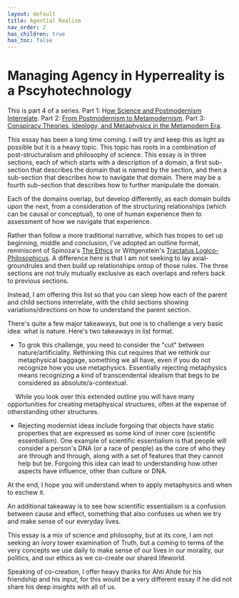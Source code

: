 ```yaml
---
layout: default
title: Agential Realism
nav_order: 2
has_children: true
has_toc: false
---
```


# Managing Agency in Hyperreality is a Pscyhotechnology

This is part 4 of a series. Part 1: H[ow Science and Postmodernism Interrelate](https://medium.com/r/?url=https%3A%2F%2Fsulphuroxide.medium.com%2Fhow-science-and-postmodernism-interrelate-84ae97f388b0). Part 2: [From Postmodernism to Metamodernism](https://medium.com/r/?url=https%3A%2F%2Fsulphuroxide.medium.com%2Ffrom-postmodernism-to-metamodernism-8c1c3ec8a426). Part 3: [Conspiracy Theories, Ideology, and Metaphysics in the Metamodern Era](https://medium.com/r/?url=https%3A%2F%2Fsulphuroxide.medium.com%2Fconspiracy-theories-and-metaphysics-in-the-metamodern-era-89457343faf8).

This essay has been a long time coming. I will try and keep this as light as possible but it is a heavy topic.  This topic has roots in a combination of post-structuralism and philosophy of science. This essay is in three sections, each of which starts with a description of a domain, a first sub-section that describes the domain that is named by the section, and then a sub-section that describes how to navigate that domain.  There may be a fourth sub-section that describes how to further manipulate the domain.

Each of the domains overlap, but develop differently, as each domain builds upon the next, from a consideration of the structuring relationships (which can be causal or conceptual), to one of human experience then to assessment of how we navigate that experience.

Rather than follow a more traditional narrative, which has tropes to set up beginning, middle and conclusion, I've adopted an outline format, reminiscent of Spinoza's [The Ethics](https://www.gutenberg.org/files/3800/3800-h/3800-h.htm) or Wittgenstein's [Tractatus Logico-Philosophicus](https://www.gutenberg.org/files/5740/5740-pdf.pdf).  A difference here is that I am not seeking to lay axial-groundrules and then build up relationships ontop of those rules.  The three sections are not truly mutually exclusive as each overlaps and refers back to previous sections.

Instead, I am offering this list so that you can sleep how each of the parent and child sections interrelate, with the child sections showing variations/directions on how to understand the parent section.

There's quite a few major takeaways, but one is to challenge a very basic idea: what is nature. Here's two takeaways in list format.

- To grok this challenge, you need to consider the "cut" between nature/artificiality. Rethinking this cut requires that we rethink our metaphysical baggage, something we all have, even if you do not recognize how you use metaphysics. Essentially rejecting metaphysics means recognizing a kind of transcendental idealism that begs to be considered as absolute/a-contextual.

&emsp; While you look over this extended outline you will have many opportunities for creating metaphysical structures, often at the expense of otherstanding other structures.

- Rejecting modernist ideas include forgoing that objects have static properties that are expressed as some kind of inner core (scientific essentialism). One example of scientific essentialism is that people will consider a person's DNA (or a race of people) as the core of who they are through and through, along with a set of features that they cannot help but be.  Forgoing this idea can lead to understanding how other aspects have influence, other than culture or DNA.

At the end, I hope you will understand when to apply metaphysics and when to eschew it.

An additional takeaway is to see how scientific essentialism is a confusion between cause and effect, something that also confuses us when we try and make sense of our everyday lives.


This essay is a mix of science and philosophy, but at its core, I am not seeking an ivory tower examination of Truth, but a coming to terms of the very concepts we use daily to make sense of our lives in our morality, our politics, and our ethics as we co-create our shared lifeworld.

Speaking of co-creation, I offer heavy thanks for Ahti Ahde for his friendship and his input, for this would be a very different essay if he did not share his deep insights with all of us.
